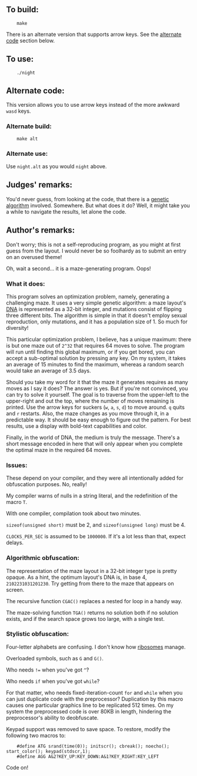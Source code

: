 ## To build:

``` <!---sh-->
    make
```

There is an alternate version that supports arrow keys. See the [alternate
code](#alternate-code) section below.


## To use:

``` <!---sh-->
    ./night
```


## Alternate code:

This version allows you to use arrow keys instead of the more awkward `wasd`
keys.


### Alternate build:

``` <!---sh-->
    make alt
```


### Alternate use:

Use `night.alt` as you would `night` above.


## Judges' remarks:

You'd never guess, from looking at the code, that there is a [genetic
algorithm](https://towardsdatascience.com/introduction-to-genetic-algorithms-including-example-code-e396e98d8bf3)
involved.  Somewhere.  But what does it do?  Well, it might take you a while to
navigate the results, let alone the code.


## Author's remarks:

Don't worry; this is not a self-reproducing program, as you might at
first guess from the layout. I would never be so foolhardy as to
submit an entry on an overused theme!

Oh, wait a second... it is a maze-generating program. Oops!


### What it does:

This program solves an optimization problem, namely, generating a challenging
maze. It uses a very simple genetic algorithm: a maze layout's
[DNA](https://en.wikipedia.org/wiki/DNA) is represented as a 32-bit integer, and
mutations consist of flipping three different bits. The algorithm is simple in
that it doesn't employ sexual reproduction, only mutations, and it has a
population size of 1. So much for diversity!

This particular optimization problem, I believe, has a unique maximum:
there is but one maze out of `2^32` that requires 64 moves to solve. The
program will run until finding this global maximum, or if you get
bored, you can accept a sub-optimal solution by pressing any key. On
my system, it takes an average of 15 minutes to find the maximum,
whereas a random search would take an average of 3.5 days.

Should you take my word for it that the maze it generates requires as many moves
as I say it does? The answer is yes. But if you're not convinced, you can try to
solve it yourself. The goal is to traverse from the upper-left to the
upper-right and out the top, where the number of moves remaining is printed. Use
the arrow keys for suckers (`w`, `a`, `s`, `d`) to move around. `q` quits and
`r` restarts. Also, the maze changes as you move through it, in a predictable
way. It should be easy enough to figure out the pattern. For best results, use a
display with bold-text capabilities and color.

Finally, in the world of DNA, the medium is truly the message. There's
a short message encoded in here that will only appear when you
complete the optimal maze in the required 64 moves.


### Issues:

These depend on your compiler, and they were all intentionally
added for obfuscation purposes. No, really!

My compiler warns of nulls in a string literal, and the redefinition
of the macro `T`.

With one compiler, compilation took about two minutes.

`sizeof(unsigned short)` must be 2, and `sizeof(unsigned long)` must be 4.

`CLOCKS_PER_SEC` is assumed to be `1000000`. If it's a lot less than that,
expect delays.


### Algorithmic obfuscation:

The representation of the maze layout in a 32-bit integer type is
pretty opaque. As a hint, the optimum layout's DNA is, in base 4,
`2102231031201230`. Try getting from there to the maze that appears on
screen.

The recursive function `CGAC()` replaces a nested for loop in a handy way.

The maze-solving function `TGA()` returns no solution both if no solution
exists, and if the search space grows too large, with a single test.


### Stylistic obfuscation:

Four-letter alphabets are confusing. I don't know how
[ribosomes](https://en.wikipedia.org/wiki/Ribosome) manage.

Overloaded symbols, such as `G` and `G()`.

Who needs `!=` when you've got `^`?

Who needs `if` when you've got `while`?

For that matter, who needs fixed-iteration-count `for` and `while` when you can
just duplicate code with the preprocessor? Duplication by this macro causes one
particular graphics line to be replicated 512 times. On my system the
preprocessed code is over 80KB in length, hindering the preprocessor's ability
to deobfuscate.

Keypad support was removed to save space. To restore, modify the
following two macros to:

``` <!---c-->
    #define ATG srand(time(0)); initscr(); cbreak(); noecho(); start_color(); keypad(stdscr,1);
    #define AGG A&2?KEY_UP:KEY_DOWN:A&1?KEY_RIGHT:KEY_LEFT
```

Code on!


<!--

    Copyright © 1984-2024 by Landon Curt Noll. All Rights Reserved.

    You are free to share and adapt this file under the terms of this license:

	Creative Commons Attribution-ShareAlike 4.0 International (CC BY-SA 4.0)

    For more information, see:

	https://creativecommons.org/licenses/by-sa/4.0/

-->
